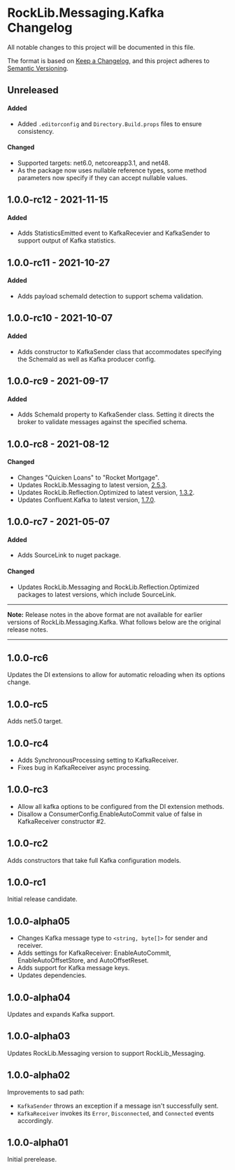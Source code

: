 # RockLib.Messaging.Kafka Changelog

All notable changes to this project will be documented in this file.

The format is based on [Keep a Changelog](https://keepachangelog.com/en/1.0.0/),
and this project adheres to [Semantic Versioning](https://semver.org/spec/v2.0.0.html).

## Unreleased

#### Added
- Added `.editorconfig` and `Directory.Build.props` files to ensure consistency.

#### Changed
- Supported targets: net6.0, netcoreapp3.1, and net48.
- As the package now uses nullable reference types, some method parameters now specify if they can accept nullable values.

## 1.0.0-rc12 - 2021-11-15

#### Added

- Adds StatisticsEmitted event to KafkaRecevier and KafkaSender to support output of Kafka statistics.

## 1.0.0-rc11 - 2021-10-27

#### Added

- Adds payload schemaId detection to support schema validation.

## 1.0.0-rc10 - 2021-10-07

#### Added

- Adds constructor to KafkaSender class that accommodates specifying the SchemaId as well as Kafka producer config.

## 1.0.0-rc9 - 2021-09-17

#### Added

- Adds SchemaId property to KafkaSender class. Setting it directs the broker to validate messages against the specified schema.

## 1.0.0-rc8 - 2021-08-12

#### Changed

- Changes "Quicken Loans" to "Rocket Mortgage".
- Updates RockLib.Messaging to latest version, [2.5.3](https://github.com/RockLib/RockLib.Messaging/blob/main/RockLib.Messaging/CHANGELOG.md#253---2021-08-12).
- Updates RockLib.Reflection.Optimized to latest version, [1.3.2](https://github.com/RockLib/RockLib.Reflection.Optimized/blob/main/RockLib.Reflection.Optimized/CHANGELOG.md#132---2021-08-11).
- Updates Confluent.Kafka to latest version, [1.7.0](https://github.com/confluentinc/confluent-kafka-dotnet/releases/tag/v1.7.0).

## 1.0.0-rc7 - 2021-05-07

#### Added

- Adds SourceLink to nuget package.

#### Changed

- Updates RockLib.Messaging and RockLib.Reflection.Optimized packages to latest versions, which include SourceLink.

----

**Note:** Release notes in the above format are not available for earlier versions of
RockLib.Messaging.Kafka. What follows below are the original release notes.

----

## 1.0.0-rc6

Updates the DI extensions to allow for automatic reloading when its options change.

## 1.0.0-rc5

Adds net5.0 target.

## 1.0.0-rc4

- Adds SynchronousProcessing setting to KafkaReceiver.
- Fixes bug in KafkaReceiver async processing.

## 1.0.0-rc3

- Allow all kafka options to be configured from the DI extension methods.
- Disallow a ConsumerConfig.EnableAutoCommit value of false in KafkaReceiver constructor #2.

## 1.0.0-rc2

Adds constructors that take full Kafka configuration models.

## 1.0.0-rc1

Initial release candidate.

## 1.0.0-alpha05

- Changes Kafka message type to `<string, byte[]>` for sender and receiver.
- Adds settings for KafkaReceiver: EnableAutoCommit, EnableAutoOffsetStore, and AutoOffsetReset.
- Adds support for Kafka message keys.
- Updates dependencies.

## 1.0.0-alpha04

Updates and expands Kafka support.

## 1.0.0-alpha03

Updates RockLib.Messaging version to support RockLib_Messaging.

## 1.0.0-alpha02

Improvements to sad path:
- `KafkaSender` throws an exception if a message isn't successfully sent.
- `KafkaReceiver` invokes its `Error`, `Disconnected`, and `Connected` events accordingly.

## 1.0.0-alpha01

Initial prerelease.
